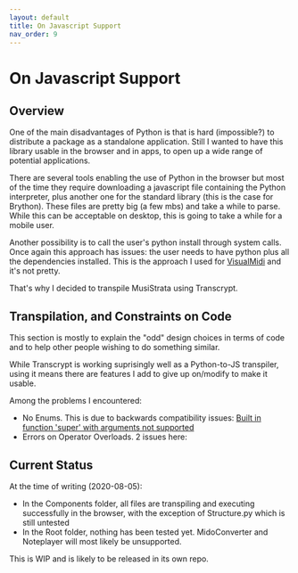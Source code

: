```yaml
---
layout: default
title: On Javascript Support
nav_order: 9
---
```


# On Javascript Support

## Overview  

One of the main disadvantages of Python is that is hard (impossible?) to distribute a package as a standalone application. Still I wanted to have this library usable in the browser and in apps, to open up a wide range of potential applications.  

There are several tools enabling the use of Python in the browser but most of the time they require downloading a javascript file containing the Python interpreter, plus another one for the standard library (this is the case for Brython). These files are pretty big (a few mbs) and take a while to parse. While this can be acceptable on desktop, this is going to take a while for a mobile user.  

Another possibility is to call the user's python install through system calls. Once again this approach has issues: the user needs to have python plus all the dependencies installed. This is the approach I used for [VisualMidi](https://github.com/Wally869/VisualMidi) and it's not pretty.  

That's why I decided to transpile MusiStrata using Transcrypt.  


## Transpilation, and Constraints on Code  

This section is mostly to explain the "odd" design choices in terms of code and to help other people wishing to do something similar. 

While Transcrypt is working suprisingly well as a Python-to-JS transpiler, using it means there are features I add to give up on/modify to make it usable.  

Among the problems I encountered:  
- No Enums. This is due to backwards compatibility issues: [Built in function 'super' with arguments not supported](https://github.com/QQuick/Transcrypt/issues/643)
- Errors on Operator Overloads. 2 issues here: 


## Current Status  

At the time of writing (2020-08-05):
- In the Components folder, all files are transpiling and executing successfully in the browser, with the exception of Structure.py which is still untested  
- In the Root folder, nothing has been tested yet. MidoConverter and Noteplayer will most likely be unsupported.  

This is WIP and is likely to be released in its own repo.
